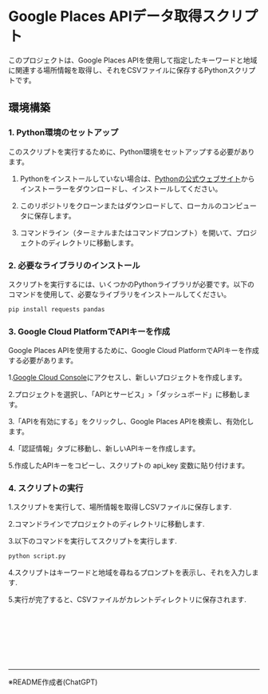 # Google Places APIデータ取得スクリプト

このプロジェクトは、Google Places APIを使用して指定したキーワードと地域に関連する場所情報を取得し、それをCSVファイルに保存するPythonスクリプトです。

## 環境構築

### 1. Python環境のセットアップ

このスクリプトを実行するために、Python環境をセットアップする必要があります。

1. Pythonをインストールしていない場合は、[Pythonの公式ウェブサイト](https://www.python.org/downloads/)からインストーラーをダウンロードし、インストールしてください。

2. このリポジトリをクローンまたはダウンロードして、ローカルのコンピュータに保存します。

3. コマンドライン（ターミナルまたはコマンドプロンプト）を開いて、プロジェクトのディレクトリに移動します。

### 2. 必要なライブラリのインストール

スクリプトを実行するには、いくつかのPythonライブラリが必要です。以下のコマンドを使用して、必要なライブラリをインストールしてください。

```bash
pip install requests pandas
```
### 3. Google Cloud PlatformでAPIキーを作成
Google Places APIを使用するために、Google Cloud PlatformでAPIキーを作成する必要があります。

1.[Google Cloud Console](https://chat.openai.com/c/97218eb3-6a9f-4072-b829-9a986fdadb5e#:~:text=%E3%81%8C%E3%81%82%E3%82%8A%E3%81%BE%E3%81%99.-,Google%20Cloud%20Console,-%E3%81%AB%E3%82%A2%E3%82%AF%E3%82%BB%E3%82%B9%E3%81%97)にアクセスし、新しいプロジェクトを作成します。

2.プロジェクトを選択し、「APIとサービス」>「ダッシュボード」に移動します。

3.「APIを有効にする」をクリックし、Google Places APIを検索し、有効化します。

4.「認証情報」タブに移動し、新しいAPIキーを作成します。

5.作成したAPIキーをコピーし、スクリプトの api_key 変数に貼り付けます。

### 4. スクリプトの実行
1.スクリプトを実行して、場所情報を取得しCSVファイルに保存します.

2.コマンドラインでプロジェクトのディレクトリに移動します.

3.以下のコマンドを実行してスクリプトを実行します.
```bash
python script.py
```
4.スクリプトはキーワードと地域を尋ねるプロンプトを表示し、それを入力します.

5.実行が完了すると、CSVファイルがカレントディレクトリに保存されます.

<br><br><br><br><br><br>
<hr>
※README作成者(ChatGPT)

